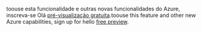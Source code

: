 <span data-ttu-id="b3680-101">toouse esta funcionalidade e outras novas funcionalidades do Azure, inscreva-se Olá [pré-visualização gratuita](https://account.windowsazure.com/PreviewFeatures).</span><span class="sxs-lookup"><span data-stu-id="b3680-101">toouse this feature and other new Azure capabilities, sign up for hello [free preview](https://account.windowsazure.com/PreviewFeatures).</span></span>

